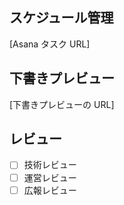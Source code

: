 ## スケジュール管理

[Asana タスク URL]

## 下書きプレビュー

[下書きプレビューの URL]

## レビュー

- [ ] 技術レビュー
- [ ] 運営レビュー
- [ ] 広報レビュー

